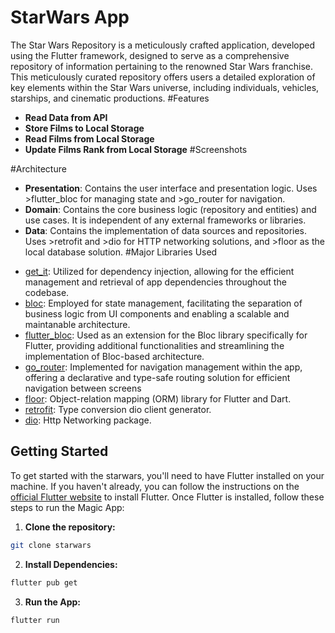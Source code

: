 # StarWars App
The Star Wars Repository is a meticulously crafted application, developed using the Flutter framework, designed to serve as a comprehensive repository of information pertaining to the renowned Star Wars franchise. This meticulously curated repository offers users a detailed exploration of key elements within the Star Wars universe, including individuals, vehicles, starships, and cinematic productions.
#Features
- **Read Data from API**
- **Store Films to Local Storage**
- **Read Films from Local Storage**
- **Update Films Rank from Local Storage**
#Screenshots

#Architecture
- **Presentation**: Contains the user interface and presentation logic. Uses >flutter_bloc for managing state and >go_router for navigation.
- **Domain**: Contains the core business logic (repository and entities) and use cases. It is independent of any external frameworks or libraries.
- **Data**: Contains the implementation of data sources and repositories. Uses >retrofit and >dio for HTTP networking solutions, and >floor as the local database solution.
#Major Libraries Used
* [get_it](https://pub.dev/packages/get_it): Utilized for dependency injection, allowing for the efficient management and retrieval of app dependencies throughout the codebase.
* [bloc](https://pub.dev/packages/bloc): Employed for state management, facilitating the separation of business logic from UI components and enabling a scalable and maintanable architecture.
* [flutter_bloc](https://pub.dev/packages/flutter_bloc): Used as an extension for the Bloc library specifically for Flutter, providing additional functionalities and streamlining the implementation of Bloc-based architecture.
* [go_router](https://pub.dev/packages/go_router): Implemented for navigation management within the app, offering a declarative and type-safe routing solution for efficient navigation between screens
* [floor](https://pub.dev/packages/floor): Object-relation mapping (ORM) library for Flutter and Dart.
* [retrofit](https://pub.dev/packages/retrofit): Type conversion dio client generator.
* [dio](https://pub.dev/packages/dio): Http Networking package.

## Getting Started
To get started with the starwars, you'll need to have Flutter installed on your machine. If you haven't already, you can follow the instructions on the [official Flutter website](https://docs.flutter.dev/get-started/install) to install Flutter.
Once Flutter is installed, follow these steps to run the Magic App:

1. **Clone the repository:**
```bash
git clone starwars
```
2. **Install Dependencies:**
```bash
flutter pub get
```
3. **Run the App:**
```bash
flutter run
```
